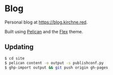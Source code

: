 # Blog

Personal blog at https://blog.kirchne.red.

Built using [Pelican](https://github.com/getpelican/pelican/) and the [Flex](https://github.com/alexandrevicenzi/Flex) theme.

## Updating

```bash
$ cd site
$ pelican content -o output -s publishconf.py
$ ghp-import output && git push origin gh-pages
```

